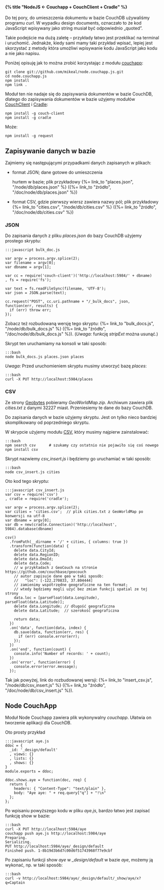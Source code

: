 #### {% title "NodeJS ← Couchapp + CouchClient + Cradle" %}

Do tej pory, do umieszczenia dokumentu w bazie CouchDB
używaliśmy programu *curl*. W wypadku design documents,
oznaczało to że kod JavaScript wpisywany jako string
musiał być odpowiednio „quoted”.

Takie podejście ma dużą zaletę – przykłady łatwo jest
przeklikać na terminal i uruchomić.
Jednakże, kiedy sami mamy taki przykład wpisać, lepiej
jest skorzystać z metody która umożliwi wpisywanie
kodu JavaScript jako kodu a nie jako napisu.

Poniżej opisuję jak to można zrobić korzystając z modułu
[couchapp](https://github.com/mikeal/node.couchapp.js):

    git clone git://github.com/mikeal/node.couchapp.js.git
    cd node.couchapp.js
    npm install
    npm link .

Moduł ten nie nadaje się do zapisywania dokumentów w bazie CouchDB,
dlatego do zapisywania dokumentów w bazie użyjemy modułów
[CouchClient](https://github.com/creationix/couch-client)
i [Cradle](https://github.com/cloudhead/cradle):

    npm install -g couch-client
    npm install -g cradle

Może:

    npm install -g request

## Zapisywanie danych w bazie

Zajmiemy się następującymi przypadkami danych zapisanych w plikach:
* format JSON; dane gotowe do umieszczenia

  hurtem w bazie; plik przykładowy
  {%= link_to "places.json", "/node/db/places.json" %}
  ({%= link_to "źródło", "/doc/node/db/places.json" %})
* format CSV, gdzie pierwszy
  wiersz zawiera nazwy pól; plik przykładowy
  {%= link_to "cities.csv", "/node/db/cities.csv" %}
  ({%= link_to "źródło", "/doc/node/db/cities.csv" %})


### JSON

Do zapisania danych z pliku *places.json* do bazy CouchDB
użyjemy prostego skryptu:

    :::javascript bulk_doc.js

    var argv = process.argv.splice(2);
    var filename = argv[0];
    var dbname = argv[1];

    var cc = require('couch-client')('http://localhost:5984/' + dbname)
    , fs = require('fs');

    var text = fs.readFileSync(filename, 'UTF-8');
    var json = JSON.parse(text);

    cc.request("POST", cc.uri.pathname + "/_bulk_docs", json, function(err, results) {
      if (err) throw err;
    });

Zobacz też rozbudowaną wersję tego skryptu:
{%= link_to "bulk_docs.js", "/node/db/bulk_docs.js" %}
({%= link_to "źródło", "/doc/node/db/bulk_docs.js" %}).
(*Uwaga:* funkcję *stripExt* można usunąć.)

Skrypt ten uruchamiamy na konsoli w taki sposób:

    :::bash
    node bulk_docs.js places.json places

*Uwaga:* Przed uruchomieniem skryptu musimy utworzyć bazę *places*:

    :::bash
    curl -X PUT http://localhost:5984/places


### CSV

Ze strony [Geobytes](http://www.geobytes.com/freeservices.htm)
pobieramy *GeoWorldMap.zip*. Archiwum zawiera plik
*cities.txt* z danymi 32227 miast. Przeniesiemy te dane do bazy CouchDB.

Do zapisania danych w bazie użyjemy skryptu. Jest on tylko nieco bardziej
skomplikowany od poprzedniego skryptu.

W skrypcie użyjemy modułu [CSV](https://github.com/wdavidw/node-csv-parser),
który musimy najpierw zainstalować:

    :::bash
    npm search csv      # szukamy czy ostatnio nie pojawiło się coś nowego
    npm install csv

Skrypt nazwiemy *csv_insert.js* i będziemy go uruchamiać w taki sposób:

    :::bash
    node csv_insert.js cities

Oto kod tego skryptu:

    :::javascript csv_insert.js
    var csv = require('csv')
    , cradle = require('cradle');

    var argv = process.argv.splice(2);
    var cities = 'cities.csv';  // plik cities.txt z GeoWorldMap po konwersji na utf-8
    var dbname = argv[0];
    var db = new(cradle.Connection)('http://localhost', 5984).database(dbname)

    csv()
      .fromPath(__dirname + '/' + cities, { columns: true })
      .transform(function(data) {
        delete data.CityId;
        delete data.RegionID;
        delete data.DmaId;
        delete data.Code;
        // w przykładach z GeoCouch na stronie https://github.com/couchbase/geocouch
        // autor zapisuje dane geo w taki sposób:
        //   "loc": [-122.270833, 37.804444]
        // zamienimy współrzędne geograficzne na ten format;
        // wtedy będziemy mogli użyć bez zmian funkcji spatial ze tej strony
        data.loc = [parseFloat(data.Longitude), parseFloat(data.Latitude)];
        delete data.Longitude; // długość geograficzna
        delete data.Latitude;  // szerokość geograficzna

        return data;
      })
      .on('data', function(data, index) {
        db.save(data, function(err, res) {
          if (err) console.error(err);
        });
      })
      .on('end', function(count) {
        console.info('Number of records: ' + count);
      })
      .on('error', function(error) {
        console.error(error.message);
      });

Tak jak powyżej, link do rozbudowanej wersji:
{%= link_to "insert_csv.js", "/node/db/csv_insert.js" %}
({%= link_to "źródło", "/doc/node/db/csv_insert.js" %}).


## Node CouchApp

Moduł Node Couchapp zawiera plik wykonywalny *couchapp*.
Ułatwia on tworzenie aplikacji dla CouchDB.

Oto prosty przykład

    :::javascript aye.js
    ddoc = {
      _id: '_design/default'
      , views: {}
      , lists: {}
      , shows: {}
    }
    module.exports = ddoc;

    ddoc.shows.aye = function(doc, req) {
      return {
        headers: { "Content-Type": "text/plain" },
        body: "Aye aye: " + req.query["q"] + "!\n"
      };
    };

Po wpisaniu powyższego kodu w pliku *aye.js*, bardzo łatwo jest zapisać
funkcję show w bazie:

    :::bash
    curl -X PUT http://localhost:5984/aye
    couchapp push aye.js http://localhost:5984/aye
    Preparing.
    Serializing.
    PUT http://localhost:5984/aye/_design/default
    Finished push. 1-8b19d3b6d7c00d6f51743968f77e9cbf

Po zapisaniu funkcji show *aye* w *_design/default* w bazie *aye*,
możemy ją wykonać, np. w taki sposób:

    :::bash
    curl -v http://localhost:5984/aye/_design/default/_show/aye/x?q=Captain
